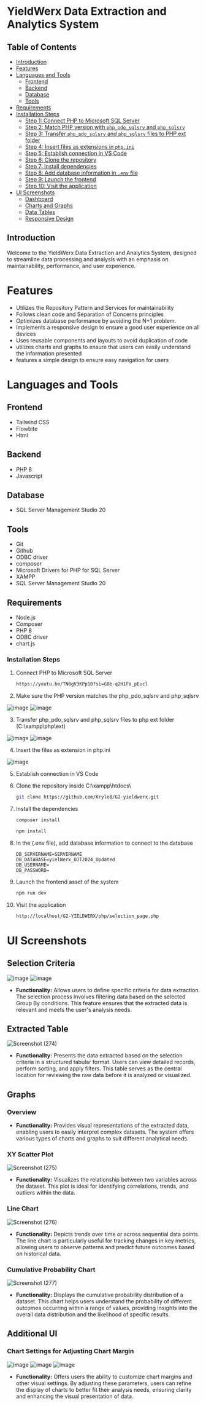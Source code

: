 # YieldWerx Data Extraction and Analytics System

## Table of Contents
- [Introduction](#introduction)
- [Features](#features)
- [Languages and Tools](#languages-and-tools)
  - [Frontend](#frontend)
  - [Backend](#backend)
  - [Database](#database)
  - [Tools](#tools)
- [Requirements](#requirements)
- [Installation Steps](#installation-steps)
  - [Step 1: Connect PHP to Microsoft SQL Server](#step-1-connect-php-to-microsoft-sql-server)
  - [Step 2: Match PHP version with `php_pdo_sqlsrv` and `php_sqlsrv`](#step-2-match-php-version-with-php_pdo_sqlsrv-and-php_sqlsrv)
  - [Step 3: Transfer `php_pdo_sqlsrv` and `php_sqlsrv` files to PHP ext folder](#step-3-transfer-php_pdo_sqlsrv-and-php_sqlsrv-files-to-php-ext-folder)
  - [Step 4: Insert files as extensions in `php.ini`](#step-4-insert-files-as-extensions-in-phpini)
  - [Step 5: Establish connection in VS Code](#step-5-establish-connection-in-vs-code)
  - [Step 6: Clone the repository](#step-6-clone-the-repository)
  - [Step 7: Install dependencies](#step-7-install-dependencies)
  - [Step 8: Add database information in `.env` file](#step-8-add-database-information-in-env-file)
  - [Step 9: Launch the frontend](#step-9-launch-the-frontend)
  - [Step 10: Visit the application](#step-10-visit-the-application)
- [UI Screenshots](#ui-screenshots)
  - [Dashboard](#dashboard)
  - [Charts and Graphs](#charts-and-graphs)
  - [Data Tables](#data-tables)
  - [Responsive Design](#responsive-design)

## Introduction
Welcome to the YieldWerx Data Extraction and Analytics System, designed to streamline data processing and analysis with an emphasis on maintainability, performance, and user experience.

# Features
- Utilizes the Repository Pattern and Services for maintainability
- Follows clean code and Separation of Concerns principles
- Optimizes database performance by avoiding the N+1 problem.
- Implements a responsive design to ensure a good user experience on all devices
- Uses reusable components and layouts to avoid duplication of code
- utilizes charts and graphs to ensure that users can easily understand the information presented
- features a simple design to ensure easy navigation for users

# Languages and Tools
## Frontend
- Tailwind CSS
- Flowbite
- Html

## Backend
- PHP 8
- Javascript

## Database
- SQL Server Management Studio 20

## Tools
- Git
- Github
- ODBC driver
- composer
- Microsoft Drivers for PHP for SQL Server
- XAMPP
- SQL Server Management Studio 20
 
## Requirements
- Node.js
- Composer
- PHP 8
- ODBC driver
- chart.js


### Installation Steps
1. Connect PHP to Microsoft SQL Server

   ``` bash
   https://youtu.be/TN0gV3KPp10?si=G0b-q2H1FV_pEucl
   ```
   
2. Make sure the PHP version matches the php_pdo_sqlsrv and php_sqlsrv

 ![image](https://github.com/user-attachments/assets/35ee70b9-98ed-493d-9c6f-eca4fe4f0255)
 ![image](https://github.com/user-attachments/assets/5ab624ac-1a62-4d09-ac70-1a642036d706)


3. Transfer php_pdo_sqlsrv and php_sqlsrv files to php ext folder (C:\xampp\php\ext)

 ![image](https://github.com/user-attachments/assets/06e70e46-4f44-4201-ab05-e1b709f6004b)
 ![image](https://github.com/user-attachments/assets/7deb30e0-23ff-4cc0-9eab-da47a236c3f4)


4.  Insert the files as extension in php.ini

  ![image](https://github.com/user-attachments/assets/b5c0ee49-7aaf-4491-878c-9a5420bded3a)


5. Establish connection in VS Code



6. Clone the repository inside C:\xampp\htdocs\

   ```bash
   git clone https://github.com/Kryle8/G2-yieldwerx.git
   ```

7. Install the dependencies

   ```bash
   composer install
   ```

   ```bash
   npm install
   ```
   
8. In the (.env file), add database information to connect to the database

   ```env
   DB_SERVERNAME=SERVERNAME
   DB_DATABASE=yielWerx_OJT2024_Updated
   DB_USERNAME=
   DB_PASSWORD=
   ```
   
9. Launch the frontend asset of the system

   ```bash
   npm run dev
   ```

10. Visit the application

    ```bash
    http://localhost/G2-YIELDWERX/php/selection_page.php
    ```
# UI Screenshots

## Selection Criteria
![image](https://github.com/user-attachments/assets/5ae1bbde-f300-4538-8c7d-a15ed7095cb0)
![image](https://github.com/user-attachments/assets/1205c857-7f35-4cf3-ae93-7ed13e2bdee7)

- **Functionality:** Allows users to define specific criteria for data extraction. The selection process involves filtering data based on the selected Group By conditions. This feature ensures that the extracted data is relevant and meets the user's analysis needs.

## Extracted Table
![Screenshot (274)](https://github.com/user-attachments/assets/d27f6950-e970-4f40-86c9-3c80e67865a7)

- **Functionality:** Presents the data extracted based on the selection criteria in a structured tabular format. Users can view detailed records, perform sorting, and apply filters. This table serves as the central location for reviewing the raw data before it is analyzed or visualized.

## Graphs
### Overview
- **Functionality:** Provides visual representations of the extracted data, enabling users to easily interpret complex datasets. The system offers various types of charts and graphs to suit different analytical needs.

### XY Scatter Plot
![Screenshot (275)](https://github.com/user-attachments/assets/c524dce8-de64-40a1-8bf2-d9c903ded52a)
- **Functionality:** Visualizes the relationship between two variables across the dataset. This plot is ideal for identifying correlations, trends, and outliers within the data.

### Line Chart
![Screenshot (276)](https://github.com/user-attachments/assets/eb194b10-2ecf-4342-ae4a-ac94db4b9965)
- **Functionality:** Depicts trends over time or across sequential data points. The line chart is particularly useful for tracking changes in key metrics, allowing users to observe patterns and predict future outcomes based on historical data.

### Cumulative Probability Chart
![Screenshot (277)](https://github.com/user-attachments/assets/e21bdd15-c42d-4dab-8ac8-b57a2a8bfdaf)
- **Functionality:** Displays the cumulative probability distribution of a dataset. This chart helps users understand the probability of different outcomes occurring within a range of values, providing insights into the overall data distribution and the likelihood of specific results.

## Additional UI

### Chart Settings for Adjusting Chart Margin
![image](https://github.com/user-attachments/assets/b16d1d6b-b3ee-4549-b507-ee7069bb6445)
![image](https://github.com/user-attachments/assets/fdad2ef8-426b-4b25-a172-16a9d2c36da7)
![image](https://github.com/user-attachments/assets/bfbff264-3528-45d7-a31e-5e9ed7432170)
- **Functionality:** Offers users the ability to customize chart margins and other visual settings. By adjusting these parameters, users can refine the display of charts to better fit their analysis needs, ensuring clarity and enhancing the visual presentation of data.
